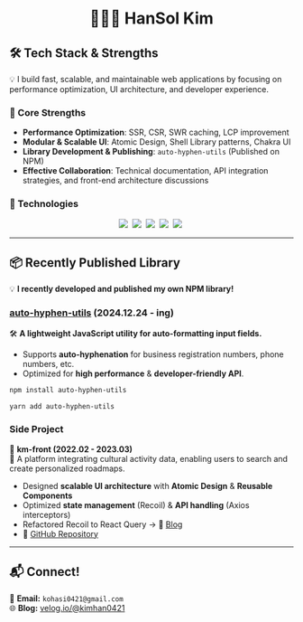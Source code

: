 <h1 align="center">
 👩🏻‍💻 HanSol Kim<br/>
</h1>

## 🛠 **Tech Stack & Strengths**  
💡 I build fast, scalable, and maintainable web applications by focusing on performance optimization, UI architecture, and developer experience.

### **🚀 Core Strengths**
- **Performance Optimization**: SSR, CSR, SWR caching, LCP improvement 
- **Modular & Scalable UI**: Atomic Design, Shell Library patterns, Chakra UI  
- **Library Development & Publishing**: `auto-hyphen-utils` (Published on NPM)  
- **Effective Collaboration**: Technical documentation, API integration strategies, and front-end architecture discussions   

### **🔧 Technologies**
<p align="center">
  <img src="https://img.shields.io/badge/JavaScript-F7DF1E?style=flat-square&logo=JavaScript&logoColor=black"/>&nbsp
  <img src="https://img.shields.io/badge/React-61DAFB?style=flat-square&logo=React&logoColor=black"/>&nbsp
  <img src="https://img.shields.io/badge/TypeScript-3178C6?style=flat-square&logo=TypeScript&logoColor=white"/>&nbsp
  <img src="https://img.shields.io/badge/Next.js-000000?style=flat-square&logo=Next.js&logoColor=white"/>&nbsp
  <img src="https://img.shields.io/badge/SWR-000000?style=flat-square&logo=vercel&logoColor=white"/>&nbsp
</p>

---

## 📦 **Recently Published Library**
💡 **I recently developed and published my own NPM library!**  

### **[auto-hyphen-utils](https://www.npmjs.com/package/auto-hyphen-utils) (2024.12.24 - ing)**
🛠 **A lightweight JavaScript utility for auto-formatting input fields.**  
- Supports **auto-hyphenation** for business registration numbers, phone numbers, etc.  
- Optimized for **high performance** & **developer-friendly API**.  

```sh
npm install auto-hyphen-utils
```
```sh
yarn add auto-hyphen-utils
```

### **Side Project**

🚀 **km-front (2022.02 - 2023.03)** <br/>
📌 A platform integrating cultural activity data, enabling users to search and create personalized roadmaps. 
- Designed **scalable UI architecture** with **Atomic Design** & **Reusable Components**  
- Optimized **state management** (Recoil) & **API handling** (Axios interceptors)  
- Refactored Recoil to React Query → 📄 [Blog](https://velog.io/@kimhan0421/React%EC%97%90%EC%84%9C-API-%EB%8D%B0%EC%9D%B4%ED%84%B0%EB%A5%BC-%EA%B0%80%EC%A0%B8%EC%98%A4%EB%8A%94-%EB%B0%A9%EB%B2%95-Recoil-vs.-React-Query)
- 🔗 [GitHub Repository](https://github.com/teamesa/km-front)

---

## 📬 **Connect!**
📧 **Email:** `kohasi0421@gmail.com`  
🌐 **Blog:** [velog.io/@kimhan0421](https://velog.io/@kimhan0421)  
 
